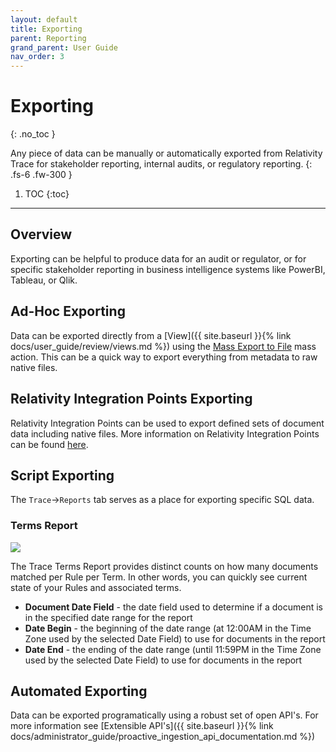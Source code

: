 ```yaml
---
layout: default
title: Exporting
parent: Reporting
grand_parent: User Guide
nav_order: 3
---
```


# Exporting
{: .no_toc }

Any piece of data can be manually or automatically exported from Relativity Trace for stakeholder reporting, internal audits, or regulatory reporting.
{: .fs-6 .fw-300 }

1. TOC
{:toc}

---
## Overview
Exporting can be helpful to produce data for an audit or regulator, or for specific stakeholder reporting in business intelligence systems like PowerBI, Tableau, or Qlik.

## Ad-Hoc Exporting
Data can be exported directly from a [View]({{ site.baseurl }}{% link docs/user_guide/review/views.md %}) using the [Mass Export to File](https://help.relativity.com/RelativityOne/Content/Relativity/Mass_operations/Mass_export_to_file.htm) mass action. This can be a quick way to export everything from metadata to raw native files. 

## Relativity Integration Points Exporting
Relativity Integration Points can be used to export defined sets of document data including native files. More information on Relativity Integration Points can be found [here](https://help.relativity.com/RelativityOne/Content/Relativity/Relativity_Integration_Points/Exporting_data_through_Integration_Points.htm).

## Script Exporting
The `Trace`->`Reports` tab serves as a place for exporting specific SQL data.

### Terms Report
![](media/exporting/316284f452e265e8db7521909b4c00b0.png)

The Trace Terms Report provides distinct counts on how many documents matched per Rule per Term. In other words, you can quickly see current state of your Rules and associated terms.

- **Document Date Field** - the date field used to determine if a document is in the specified date range for the report
- **Date Begin** - the beginning of the date range (at 12:00AM in the Time Zone used by the selected Date Field) to use for documents in the report
- **Date End** - the ending of the date range (until 11:59PM in the Time Zone used by the selected Date Field) to use for documents in the report

## Automated Exporting
Data can be exported programatically using a robust set of open API's. For more information see [Extensible API's]({{ site.baseurl }}{% link docs/administrator_guide/proactive_ingestion_api_documentation.md %})


